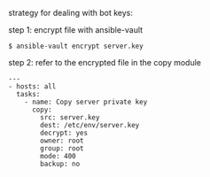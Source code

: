 strategy for dealing with bot keys:

step 1: encrypt file with ansible-vault

```
$ ansible-vault encrypt server.key
```

step 2: refer to the encrypted file in the copy module

```
---
- hosts: all
  tasks:
    - name: Copy server private key
      copy:
        src: server.key
        dest: /etc/env/server.key
        decrypt: yes
        owner: root
        group: root
        mode: 400
        backup: no
```


